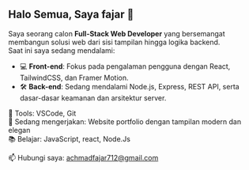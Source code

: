 ## Halo Semua, Saya fajar 👋

Saya seorang calon **Full-Stack Web Developer** yang bersemangat membangun solusi web dari sisi tampilan hingga logika backend.<br>
Saat ini saya sedang mendalami:
- 💻 **Front-end**: Fokus pada pengalaman pengguna dengan React, TailwindCSS, dan Framer Motion.  
- 🛠️ **Back-end**: Sedang mendalami Node.js, Express, REST API, serta dasar-dasar keamanan dan arsitektur server.

🔧 Tools: VSCode, Git<br>
🌱 Sedang mengerjakan: Website portfolio dengan tampilan modern dan elegan<br>
📚 Belajar: JavaScript, react, Node.Js<br>

📫 Hubungi saya: [achmadfajar712@gmail.com](mailto:achmadfajar712@gmail.com)
